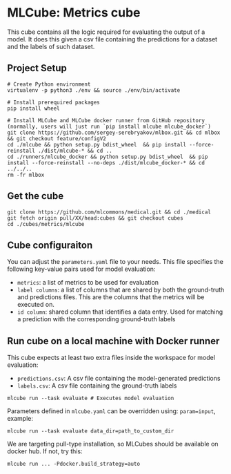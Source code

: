 # MLCube: Metrics cube
This cube contains all the logic required for evaluating the output of a model. It does this given a csv file containing the predictions for a dataset and the labels of such dataset.

## Project Setup
```
# Create Python environment 
virtualenv -p python3 ./env && source ./env/bin/activate

# Install prerequired packages
pip install wheel

# Install MLCube and MLCube docker runner from GitHub repository (normally, users will just run `pip install mlcube mlcube_docker`)
git clone https://github.com/sergey-serebryakov/mlbox.git && cd mlbox && git checkout feature/configV2
cd ./mlcube && python setup.py bdist_wheel  && pip install --force-reinstall ./dist/mlcube-* && cd ..
cd ./runners/mlcube_docker && python setup.py bdist_wheel  && pip install --force-reinstall --no-deps ./dist/mlcube_docker-* && cd ../../..
rm -fr mlbox
```

## Get the cube
```
git clone https://github.com/mlcommons/medical.git && cd ./medical
git fetch origin pull/XX/head:cubes && git checkout cubes
cd ./cubes/metrics/mlcube
```

## Cube configuraiton
You can adjust the `parameters.yaml` file to your needs. This file specifies the following key-value pairs used for model evaluation:
- `metrics`: a list of metrics to be used for evaluation
- `label columns`: a list of columns that are shared by both the ground-truth and predictions files. This are the columns that the metrics will be executed on.
- `id column`: shared column that identifies a data entry. Used for matching a prediction with the corresponding ground-truth labels

## Run cube on a local machine with Docker runner
This cube expects at least two extra files inside the workspace for model evaluation: 
- `predictions.csv`: A csv file containing the model-generated predictions
- `labels.csv`: A csv file containing the ground-truth labels

```
mlcube run --task evaluate # Executes model evaluation
```

Parameters defined in `mlcube.yaml` can be overridden using: `param=input`, example:

```
mlcube run --task evaluate data_dir=path_to_custom_dir
```

We are targeting pull-type installation, so MLCubes should be available on docker hub. If not, try this:

```
mlcube run ... -Pdocker.build_strategy=auto
```
